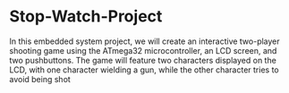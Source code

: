 # Stop-Watch-Project
In this embedded system project, we will create an interactive two-player shooting game using the ATmega32 microcontroller, an LCD screen, and two pushbuttons. The game will feature two characters displayed on the LCD, with one character wielding a gun, while the other character tries to avoid being shot
